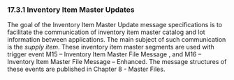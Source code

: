 ### 17.3.1 Inventory Item Master Updates

The goal of the Inventory Item Master Update message specifications is to facilitate the communication of inventory item master catalog and lot information between applications. The main subject of such communication is the _supply item_. These inventory item master segments are used with trigger event M15 – Inventory Item Master File Message , and M16 – Inventory Item Master File Message – Enhanced. The message structures of these events are published in Chapter 8 - Master Files.
